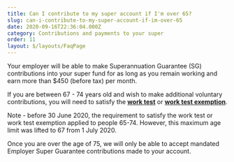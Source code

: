 ```yaml
---
title: Can I contribute to my super account if I'm over 65?
slug: can-i-contribute-to-my-super-account-if-im-over-65
date: 2020-09-16T22:36:04.000Z
category: Contributions and payments to your super
order: 11
layout: $/layouts/FaqPage
---
```


Your employer will be able to make Superannuation Guarantee (SG) contributions into your super fund for as long as you remain working and earn more than $450 (before tax) per month.

If you are between 67 - 74 years old and wish to make additional voluntary contributions, you will need to satisfy the [**work test**](https://futuresuper.groovehq.com/help/what-is-the-work-test) or [**work test exemption**](https://futuresuper.groovehq.com/help/what-is-the-work-test-exemption).

Note - before 30 June 2020, the requirement to satisfy the work test or work test exemption applied to people 65-74. However, this maximum age limit was lifted to 67 from 1 July 2020. 

Once you are over the age of 75, we will only be able to accept mandated Employer Super Guarantee contributions made to your account. 
